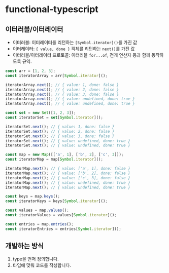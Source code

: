 # functional-typescript

## 이터러블/이터레이터
- 이터러블: 이터레이터를 리턴하는 `[Symbol.iterator]()`를 가진 값
- 이터레이터: `{ value, done }` 객체를 리턴하는 `next()`를 가진 값
- 이터러블/이터레이터 프로토콜: 이터러블 `for...of`, 전개 연산자 등과 함께 동작하도록 규약.

```js
const arr = [1, 2, 3];
const iteratorArray = arr[Symbol.iterator]();

iteratorArray.next(); // { value: 1, done: false }
iteratorArray.next(); // { value: 2, done: false }
iteratorArray.next(); // { value: 3, done: false }
iteratorArray.next(); // { value: undefined, done: true }
iteratorArray.next(); // { value: undefined, done: true }

const set = new Set([1, 2, 3]);
const iteratorSet = set[Symbol.iterator]();

iteratorSet.next(); // { value: 1, done: false }
iteratorSet.next(); // { value: 2, done: false }
iteratorSet.next(); // { value: 3, done: false }
iteratorSet.next(); // { value: undefined, done: true }
iteratorSet.next(); // { value: undefined, done: true }

const map = new Map([['a', 1], ['b', 2], ['c', 3]]);
const iteratorMap = map[Symbol.iterator]();

iteratorMap.next(); // { value: ['a', 1], done: false }
iteratorMap.next(); // { value: ['b', 2], done: false }
iteratorMap.next(); // { value: ['c', 3], done: false }
iteratorMap.next(); // { value: undefined, done: true }
iteratorMap.next(); // { value: undefined, done: true }

const keys = map.keys();
const iteratorKeys = keys[Symbol.iterator]();

const values = map.values();
const iteratorValues = values[Symbol.iterator]();

const entries = map.entries();
const iteratorEntries = entries[Symbol.iterator]();
```

## 개발하는 방식
1. type을 먼저 정의합니다.
2. 타입에 맞춰 코드를 작성합니다.

